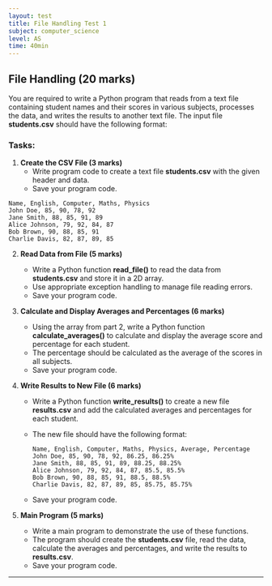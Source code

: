 ```yaml
---
layout: test
title: File Handling Test 1
subject: computer_science
level: AS
time: 40min
---
```


## File Handling (20 marks)

You are required to write a Python program that reads from a text file containing student names and their scores in various subjects, processes the data, and writes the results to another text file. The input file **students.csv** should have the following format:

### Tasks:

1. **Create the CSV File (3 marks)**
   - Write program code to create a text file **students.csv** with the given header and data.
   - Save your program code.

```
Name, English, Computer, Maths, Physics
John Doe, 85, 90, 78, 92
Jane Smith, 88, 85, 91, 89
Alice Johnson, 79, 92, 84, 87
Bob Brown, 90, 88, 85, 91
Charlie Davis, 82, 87, 89, 85
```
2. **Read Data from File (5 marks)**
   - Write a Python function **read_file()** to read the data from **students.csv** and store it in a 2D array.
   - Use appropriate exception handling to manage file reading errors.
   - Save your program code.

3. **Calculate and Display Averages and Percentages (6 marks)**
   - Using the array from part 2, write a Python function **calculate_averages()** to calculate and display the average score and percentage for each student.
   - The percentage should be calculated as the average of the scores in all subjects.
   - Save your program code.

4. **Write Results to New File (6 marks)**
   - Write a Python function **write_results()** to create a new file **results.csv** and add the calculated averages and percentages for each student.
   - The new file should have the following format:

     ```
     Name, English, Computer, Maths, Physics, Average, Percentage
     John Doe, 85, 90, 78, 92, 86.25, 86.25%
     Jane Smith, 88, 85, 91, 89, 88.25, 88.25%
     Alice Johnson, 79, 92, 84, 87, 85.5, 85.5%
     Bob Brown, 90, 88, 85, 91, 88.5, 88.5%
     Charlie Davis, 82, 87, 89, 85, 85.75, 85.75%
     ```

   - Save your program code.

5. **Main Program (5 marks)**
   - Write a main program to demonstrate the use of these functions.
   - The program should create the **students.csv** file, read the data, calculate the averages and percentages, and write the results to **results.csv**.
   - Save your program code.

---